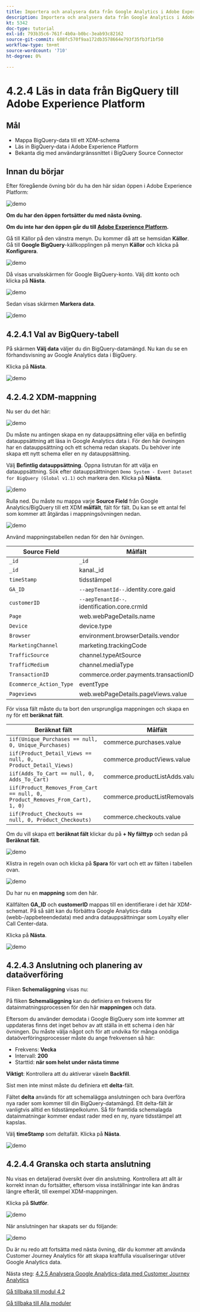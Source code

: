 ```yaml
---
title: Importera och analysera data från Google Analytics i Adobe Experience Platform med BigQuery Source Connector - Läs in data från BigQuery i Adobe Experience Platform
description: Importera och analysera data från Google Analytics i Adobe Experience Platform med BigQuery Source Connector - Läs in data från BigQuery i Adobe Experience Platform
kt: 5342
doc-type: tutorial
exl-id: 793b35c6-761f-4b0a-b0bc-3eab93c82162
source-git-commit: 608fc570f9aa172db3578664e793f35fb3f1bf50
workflow-type: tm+mt
source-wordcount: '710'
ht-degree: 0%

---
```


# 4.2.4 Läs in data från BigQuery till Adobe Experience Platform

## Mål

- Mappa BigQuery-data till ett XDM-schema
- Läs in BigQuery-data i Adobe Experience Platform
- Bekanta dig med användargränssnittet i BigQuery Source Connector

## Innan du börjar

Efter föregående övning bör du ha den här sidan öppen i Adobe Experience Platform:

![demo](./images/datasets.png)

**Om du har den öppen fortsätter du med nästa övning.**

**Om du inte har den öppen går du till [Adobe Experience Platform](https://experience.adobe.com/platform/home).**

Gå till Källor på den vänstra menyn. Du kommer då att se hemsidan **Källor**. Gå till **Google BigQuery**-källkopplingen på menyn **Källor** och klicka på **Konfigurera**.

![demo](./images/sourceshome.png)

Då visas urvalsskärmen för Google BigQuery-konto. Välj ditt konto och klicka på **Nästa**.

![demo](./images/0c.png)

Sedan visas skärmen **Markera data**.

![demo](./images/datasets.png)

## 4.2.4.1 Val av BigQuery-tabell

På skärmen **Välj data** väljer du din BigQuery-datamängd. Nu kan du se en förhandsvisning av Google Analytics data i BigQuery.

Klicka på **Nästa**.

![demo](./images/datasets1.png)

## 4.2.4.2 XDM-mappning

Nu ser du det här:

![demo](./images/xdm4a.png)

Du måste nu antingen skapa en ny datauppsättning eller välja en befintlig datauppsättning att läsa in Google Analytics data i. För den här övningen har en datauppsättning och ett schema redan skapats. Du behöver inte skapa ett nytt schema eller en ny datauppsättning.

Välj **Befintlig datauppsättning**. Öppna listrutan för att välja en datauppsättning. Sök efter datauppsättningen `Demo System - Event Dataset for BigQuery (Global v1.1)` och markera den. Klicka på **Nästa**.

![demo](./images/xdm6.png)

Rulla ned. Du måste nu mappa varje **Source Field** från Google Analytics/BigQuery till ett XDM **målfält**, fält för fält. Du kan se ett antal fel som kommer att åtgärdas i mappningsövningen nedan.

![demo](./images/xdm8.png)

Använd mappningstabellen nedan för den här övningen.

| Source Field | Målfält |
| ----------------- |-------------| 
| `_id` | `_id` |
| `_id` | kanal._id |
| `timeStamp` | tidsstämpel |
| `GA_ID` | ``--aepTenantId--``.identity.core.gaid |
| `customerID` | ``--aepTenantId--``. identification.core.crmId |
| `Page` | web.webPageDetails.name |
| `Device` | device.type |
| `Browser` | environment.browserDetails.vendor |
| `MarketingChannel` | marketing.trackingCode |
| `TrafficSource` | channel.typeAtSource |
| `TrafficMedium` | channel.mediaType |
| `TransactionID` | commerce.order.payments.transactionID |
| `Ecommerce_Action_Type` | eventType |
| `Pageviews` | web.webPageDetails.pageViews.value |


För vissa fält måste du ta bort den ursprungliga mappningen och skapa en ny för ett **beräknat fält**.

| Beräknat fält | Målfält |
| ----------------- |-------------| 
| `iif(Unique_Purchases == null, 0, Unique_Purchases)` | commerce.purchases.value |
| `iif(Product_Detail_Views == null, 0, Product_Detail_Views)` | commerce.productViews.value |
| `iif(Adds_To_Cart == null, 0, Adds_To_Cart)` | commerce.productListAdds.value |
| `iif(Product_Removes_From_Cart == null, 0, Product_Removes_From_Cart), 1, 0)` | commerce.productListRemovals.value |
| `iif(Product_Checkouts == null, 0, Product_Checkouts)` | commerce.checkouts.value |

Om du vill skapa ett **beräknat fält** klickar du på **+ Ny fälttyp** och sedan på **Beräknat fält**.

![demo](./images/xdm8a.png)

Klistra in regeln ovan och klicka på **Spara** för vart och ett av fälten i tabellen ovan.

![demo](./images/xdm8b.png)

Du har nu en **mappning** som den här.

Källfälten **GA_ID** och **customerID** mappas till en identifierare i det här XDM-schemat. På så sätt kan du förbättra Google Analytics-data (webb-/appbeteendedata) med andra datauppsättningar som Loyalty eller Call Center-data.

Klicka på **Nästa**.

![demo](./images/xdm34.png)

## 4.2.4.3 Anslutning och planering av dataöverföring

Fliken **Schemaläggning** visas nu:

På fliken **Schemaläggning** kan du definiera en frekvens för datainmatningsprocessen för den här **mappningen** och data.

Eftersom du använder demodata i Google BigQuery som inte kommer att uppdateras finns det inget behov av att ställa in ett schema i den här övningen. Du måste välja något och för att undvika för många onödiga dataöverföringsprocesser måste du ange frekvensen så här:

- Frekvens: **Vecka**
- Intervall: **200**
- Starttid: **när som helst under nästa timme**

**Viktigt**: Kontrollera att du aktiverar växeln **Backfill**.

Sist men inte minst måste du definiera ett **delta**-fält.

Fältet **delta** används för att schemalägga anslutningen och bara överföra nya rader som kommer till din BigQuery-datamängd. Ett delta-fält är vanligtvis alltid en tidsstämpelkolumn. Så för framtida schemalagda datainmatningar kommer endast rader med en ny, nyare tidsstämpel att kapslas.

Välj **timeStamp** som deltafält.
Klicka på **Nästa**.

![demo](./images/ex437.png)

## 4.2.4.4 Granska och starta anslutning

Nu visas en detaljerad översikt över din anslutning. Kontrollera att allt är korrekt innan du fortsätter, eftersom vissa inställningar inte kan ändras längre efteråt, till exempel XDM-mappningen.

Klicka på **Slutför**.

![demo](./images/xdm46.png)

När anslutningen har skapats ser du följande:

![demo](./images/xdm48.png)

Du är nu redo att fortsätta med nästa övning, där du kommer att använda Customer Journey Analytics för att skapa kraftfulla visualiseringar utöver Google Analytics data.

Nästa steg: [4.2.5 Analysera Google Analytics-data med Customer Journey Analytics](./ex5.md)

[Gå tillbaka till modul 4.2](./customer-journey-analytics-bigquery-gcp.md)

[Gå tillbaka till Alla moduler](./../../../overview.md)
